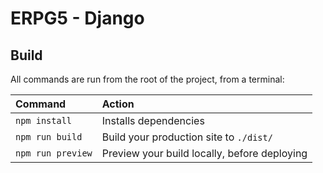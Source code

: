# ERPG5 - Django

## Build

All commands are run from the root of the project, from a terminal:

| Command                | Action                                           |
| :--------------------- | :----------------------------------------------- |
| `npm install`          | Installs dependencies                            |
| `npm run build`        | Build your production site to `./dist/`          |
| `npm run preview`      | Preview your build locally, before deploying     |
